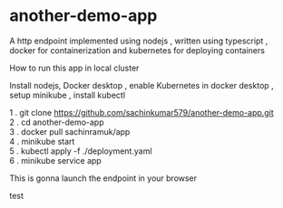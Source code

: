 # another-demo-app
A http endpoint implemented using nodejs , written using typescript ,  docker for containerization and kubernetes for deploying containers

How to run this app in local cluster

Install nodejs, Docker desktop , enable Kubernetes in docker desktop , setup minikube , install kubectl 

1 . git clone https://github.com/sachinkumar579/another-demo-app.git <br />
2 . cd another-demo-app  <br />
3 . docker pull sachinramuk/app <br />
4 . minikube start <br />
5 . kubectl apply -f ./deployment.yaml <br />
6 . minikube service app <br /> 

This is gonna launch the endpoint in your browser 

test
